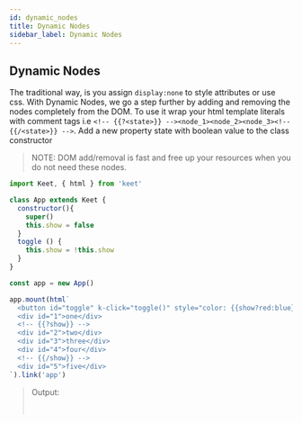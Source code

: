 ```yaml
---
id: dynamic_nodes
title: Dynamic Nodes
sidebar_label: Dynamic Nodes
---
```


## Dynamic Nodes

The traditional way, is you assign ```display:none``` to style attributes or use css. With Dynamic Nodes, we go a step further by adding and removing the nodes completely from the DOM. To use it wrap your html template literals with comment tags i.e ```<!-- {{?<state>}} --><node_1><node_2><node_3><!-- {{/<state>}} -->```. Add a new property state with boolean value to the class constructor

> NOTE: DOM add/removal is fast and free up your resources when you do not need these nodes.

```js
import Keet, { html } from 'keet'

class App extends Keet {
  constructor(){
    super()
    this.show = false
  }
  toggle () {
    this.show = !this.show
  }
}

const app = new App()

app.mount(html`
  <button id="toggle" k-click="toggle()" style="color: {{show?red:blue}};">toggle</button>
  <div id="1">one</div>
  <!-- {{?show}} -->
  <div id="2">two</div>
  <div id="3">three</div>
  <div id="4">four</div>
  <!-- {{/show}} -->
  <div id="5">five</div>
`).link('app')
```

> Output: <div id="dynamicApp"></div><br/>
